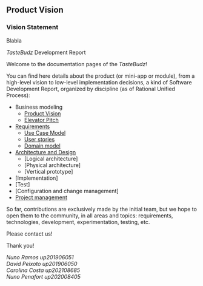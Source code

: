 
## Product Vision

### Vision Statement

Blabla


_TasteBudz_ Development Report

Welcome to the documentation pages of the _TasteBudz_!

You can find here details about the product (or mini-app or module), from a high-level vision to low-level implementation decisions, a kind of Software Development Report, organized by discipline (as of Rational Unified Process): 

* Business modeling 
  * [Product Vision](https://github.com/FEUP-LEIC-ES-2022-23/templates/blob/main/docs/ProductVision.md)
  * [Elevator Pitch](https://github.com/FEUP-LEIC-ES-2022-23/templates/blob/main/docs/ElevatorPitch.md)
* [Requirements](https://github.com/FEUP-LEIC-ES-2022-23/templates/blob/main/docs/requirements.md)
  * [Use Case Model](https://github.com/FEUP-LEIC-ES-2022-23/templates/blob/main/docs/requirements.md#Use-case-model)
  * [User stories](https://github.com/FEUP-LEIC-ES-2022-23/templates/blob/main/docs/requirements.md#User-stories)
  * [Domain model](https://github.com/FEUP-LEIC-ES-2022-23/templates/blob/main/docs/requirements.md#Domain-model)
* [Architecture and Design](https://github.com/FEUP-LEIC-ES-2022-23/templates/blob/main/docs/ArchitectureAndDesign.md)
  * [Logical architecture]
  * [Physical architecture]
  * [Vertical prototype]
* [Implementation]
* [Test]
* [Configuration and change management]
* [Project management](https://github.com/FEUP-LEIC-ES-2022-23/templates/blob/main/docs/ProjectManagement.md)

So far, contributions are exclusively made by the initial team, but we hope to open them to the community, in all areas and topics: requirements, technologies, development, experimentation, testing, etc.

Please contact us! 

Thank you!

*Nuno Ramos up201906051  
David Peixoto up201906050  
Carolina Costa up202108685  
Nuno Penafort up202008405*
